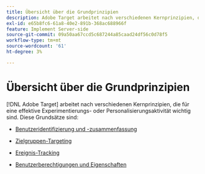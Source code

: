 ```yaml
---
title: Übersicht über die Grundprinzipien
description: Adobe Target arbeitet nach verschiedenen Kernprinzipien, die für eine effiziente Experimentierungs- oder Personalisierungsaktivität wichtig sind.
exl-id: e65b8fc6-61a8-40e2-891b-368ac688966f
feature: Implement Server-side
source-git-commit: 09a50aa67ccd5c687244a85caad24df56c0d78f5
workflow-type: tm+mt
source-wordcount: '61'
ht-degree: 3%

---
```


# Übersicht über die Grundprinzipien

[!DNL Adobe Target] arbeitet nach verschiedenen Kernprinzipien, die für eine effektive Experimentierungs- oder Personalisierungsaktivität wichtig sind. Diese Grundsätze sind:

* [Benutzeridentifizierung und -zusammenfassung](user-identification-and-bucketing.md)

* [Zielgruppen-Targeting](audience-targeting.md)

* [Ereignis-Tracking](event-tracking.md)

* [Benutzerberechtigungen und Eigenschaften](user-permissions-and-properties.md)
